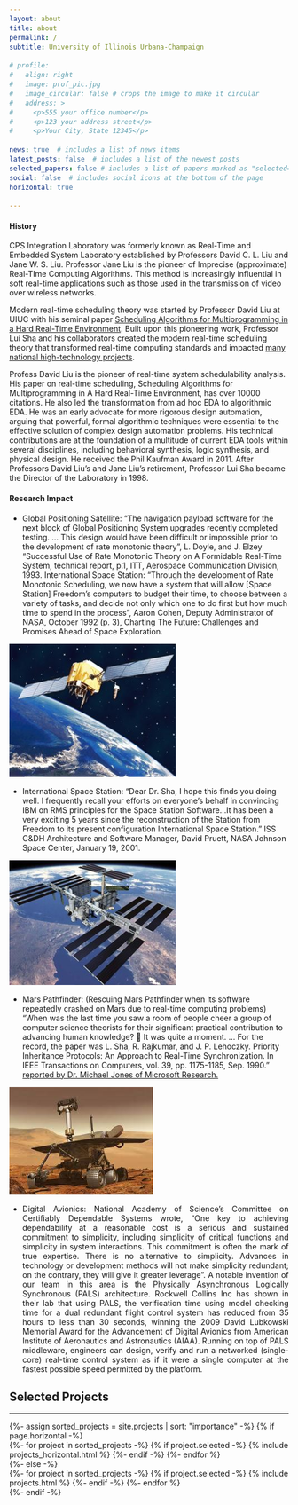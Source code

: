```yaml
---
layout: about
title: about
permalink: /
subtitle: University of Illinois Urbana-Champaign

# profile:
#   align: right
#   image: prof_pic.jpg
#   image_circular: false # crops the image to make it circular
#   address: >
#     <p>555 your office number</p>
#     <p>123 your address street</p>
#     <p>Your City, State 12345</p>

news: true  # includes a list of news items
latest_posts: false  # includes a list of the newest posts
selected_papers: false # includes a list of papers marked as "selected={true}"
social: false  # includes social icons at the bottom of the page
horizontal: true

---
```





#### History
CPS Integration Laboratory was formerly known as Real-Time and Embedded System Laboratory established by Professors David C. L. Liu and Jane W. S. Liu. Professor Jane Liu is the pioneer of Imprecise (approximate) Real-TIme Computing Algorithms. This method is increasingly influential in soft real-time applications such as those used in the transmission of video over wireless networks.


Modern real-time scheduling theory was started by Professor David Liu at UIUC with his seminal paper [Scheduling Algorithms for Multiprogramming in a Hard Real-Time Environment](http://www.newslab.csie.ntu.edu.tw/course/rts2011/papers/Scheduling%20Algorithms%20for%20Multiprogramming%20in%20%20a%20Hard-Real-Time%20Environment%20.pdf).
Built upon this pioneering work, Professor Lui Sha and his collaborators created the modern real-time scheduling theory that transformed real-time computing standards and impacted [many national high-technology projects](http://publish.illinois.edu/cpsintegrationlab/files/2012/02/Space.pdf).

Profess David Liu is the pioneer of real-time system schedulability analysis. His paper on real-time scheduling, Scheduling Algorithms for Multiprogramming in A Hard Real-Time Environment, has over 10000 citations. He also led the transformation from ad hoc EDA to algorithmic EDA.  He was an early advocate for more rigorous design automation, arguing that powerful, formal algorithmic techniques were essential to the effective solution of complex design automation problems.  His technical contributions are at the foundation of a multitude of current EDA tools within several disciplines, including behavioral synthesis, logic synthesis, and physical design.  He received the Phil Kaufman Award in 2011. After Professors David Liu’s and Jane Liu’s retirement, Professor Lui Sha became the Director of the Laboratory in 1998.

#### Research Impact

<div class="image-text-container">
  <p>
    <ul>
      <li>
          Global Positioning Satellite: “The navigation payload software for the next block of Global Positioning System upgrades recently completed testing. … This design would have been difficult or impossible prior to the development of rate monotonic theory”, L.  Doyle, and J. Elzey “Successful Use of Rate Monotonic Theory on A Formidable Real-Time System, technical report, p.1, ITT, Aerospace Communication Division, 1993. International Space Station: “Through the development of Rate Monotonic Scheduling, we now have a system that will allow [Space Station] Freedom’s computers to budget their time, to choose between a variety of tasks, and decide not only which one to do first but how much time to spend in the process”, Aaron Cohen, Deputy Administrator of NASA, October 1992 (p. 3), Charting The Future: Challenges and Promises Ahead of Space Exploration.
      </li>
    </ul>
  </p>
  <img src="/assets/img/GPS_Satellite_public-Domain-3-300x240.jpg" alt="Image">
</div>

<div class="image-text-container">
  <p>
    <ul>
      <li>
        International Space Station: “Dear Dr. Sha, I hope this finds you doing well. I frequently recall your efforts on everyone’s behalf in convincing IBM on RMS principles for the Space Station Software…It has been a very exciting 5 years since the reconstruction of the Station from Freedom to its present configuration International Space Station.” ISS C&DH Architecture and Software Manager, David Pruett, NASA Johnson Space Center, January 19, 2001.
      </li>
    </ul>
  </p>
  <img src="/assets/img/space_station_public-Domain-300x225.jpg" alt="Image">
</div>

<div class="image-text-container">
  <p>
    <ul>
      <li>
        Mars Pathfinder: (Rescuing Mars Pathfinder when its software repeatedly crashed on Mars due to real-time computing problems) “When was the last time you saw a room of people cheer a group of computer science theorists for their significant practical contribution to advancing human knowledge? 🙂  It was quite a moment.  … For the record, the paper was L. Sha, R. Rajkumar, and J. P. Lehoczky. Priority Inheritance Protocols: An Approach to Real-Time Synchronization. In IEEE Transactions on Computers, vol. 39, pp. 1175-1185, Sep. 1990.” <a href="http://catless.ncl.ac.uk/Risks/19.49.html">reported by Dr. Michael Jones of Microsoft Research.</a>
      </li>
    </ul>
  </p>
  <img src="/assets/img/Mars_pathfinder.jpg" alt="Image">
</div>

<div style="text-align: justify;">
  <p>
    <ul>
      <li>
        Digital Avionics: National Academy of Science’s Committee on Certifiably Dependable Systems wrote, “One key to achieving dependability at a reasonable cost is a serious and sustained commitment to simplicity, including simplicity of critical functions and simplicity in system interactions. This commitment is often the mark of true expertise.  There is no alternative to simplicity. Advances in technology or development methods will not make simplicity redundant; on the contrary, they will give it greater leverage”. A notable invention of our team in this area is the Physically Asynchronous Logically Synchronous (PALS) architecture. Rockwell Collins Inc has shown in their lab that using PALS, the verification time using model checking time for a dual redundant flight control system has reduced from 35 hours to less than 30 seconds, winning the 2009 David Lubkowski Memorial Award for the Advancement of Digital Avionics from American Institute of Aeronautics and Astronautics (AIAA). Running on top of PALS middleware, engineers can design, verify and run a networked (single-core) real-time control system as if it were a single computer at the fastest possible speed permitted by the platform.
      </li>
    </ul>
  </p>
</div>


## Selected Projects
---

<!-- pages/projects.md -->
<div class="projects">
<!-- Display projects without categories -->
  {%- assign sorted_projects = site.projects | sort: "importance" -%}
  <!-- Generate cards for each project -->
  {% if page.horizontal -%}
  <div class="container">
    <div class="row row-cols-2">
    {%- for project in sorted_projects -%}
      {% if project.selected -%}
        {% include projects_horizontal.html %}
      {%- endif -%}
    {%- endfor %}
    </div>
  </div>
  {%- else -%}
  <div class="grid">
    {%- for project in sorted_projects -%}
      {% if project.selected -%}
        {% include projects.html %}
      {%- endif -%}
    {%- endfor %}
  </div>
  {%- endif -%}
</div>

